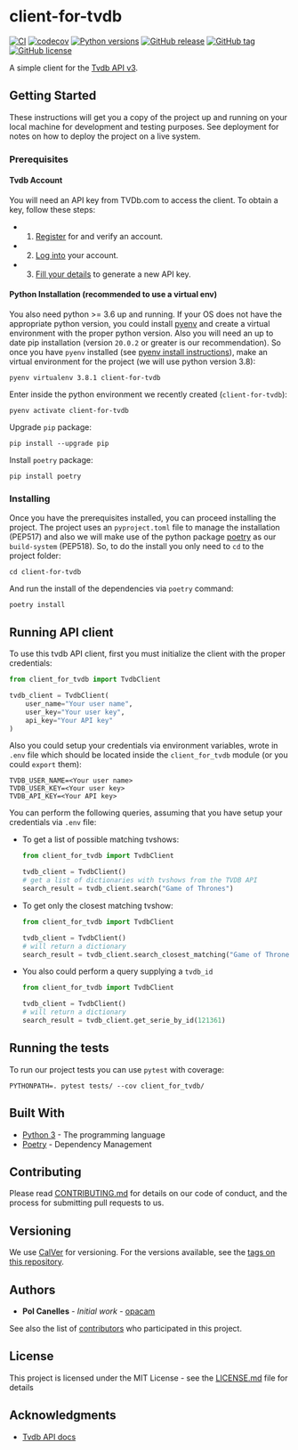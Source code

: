 # client-for-tvdb

[![CI](https://github.com/opacam/client-for-tvdb/workflows/CI/badge.svg?branch=master)](https://github.com/opacam/client-for-tvdb/actions)
[![codecov](https://codecov.io/gh/opacam/client-for-tvdb/branch/master/graph/badge.svg)](https://codecov.io/gh/opacam/client-for-tvdb)
[![Python versions](https://img.shields.io/badge/Python-3.6+-brightgreen.svg?style=flat)](https://www.python.org/downloads/)
[![GitHub release](https://img.shields.io/github/release/opacam/client-for-tvdb.svg)](https://gitHub.com/opacam/client-for-tvdb/releases/)
[![GitHub tag](https://img.shields.io/github/tag/opacam/client-for-tvdb.svg)](https://gitHub.com/opacam/client-for-tvdb/tags/)
[![GitHub license](https://img.shields.io/github/license/opacam/client-for-tvdb.svg)](https://github.com/opacam/client-for-tvdb/blob/master/LICENSE.md)


A simple client for the [Tvdb API v3](https://api.thetvdb.com/swagger).

## Getting Started

These instructions will get you a copy of the project up and running on your
local machine for development and testing purposes. See deployment for notes on
how to deploy the project on a live system.

### Prerequisites

#### Tvdb Account

You will need an API key from TVDb.com to access the client. To obtain a
key, follow these steps:

- 1. [Register](https://thetvdb.com/auth/register) for and verify an account.
- 2. [Log into](https://thetvdb.com/auth/login) your account.
- 3. [Fill your details](https://thetvdb.com/dashboard/account/apikey/create) to generate a new API key.

#### Python Installation (recommended to use a virtual env)

You also need python >= 3.6 up and running. If your OS does not have the
appropriate python version, you could install [pyenv](https://github.com/pyenv/pyenv) 
and create a virtual environment with the proper python version. Also you will
need an up to date pip installation (version `20.0.2` or greater is our
recommendation). So once you have `pyenv` installed
(see [pyenv install instructions](https://github.com/pyenv/pyenv#installation)), 
make an virtual environment for the project (we will use python version 3.8):

```
pyenv virtualenv 3.8.1 client-for-tvdb
```

Enter inside the python environment we recently created (`client-for-tvdb`):
```
pyenv activate client-for-tvdb
```

Upgrade `pip` package:
```
pip install --upgrade pip
```

Install `poetry` package:
```
pip install poetry
```

### Installing

Once you have the prerequisites installed, you can proceed installing the
project. The project uses an `pyproject.toml` file to manage the installation
(PEP517) and also we will make use of the python package
[poetry](https://github.com/python-poetry/poetry) as our `build-system`
(PEP518). So, to do the install you only need to `cd` to the
project folder:

```
cd client-for-tvdb
```

And run the install of the dependencies via `poetry` command:

```
poetry install
```


## Running API client

To use this tvdb API client, first you must initialize the client with
the proper credentials:

```python
from client_for_tvdb import TvdbClient

tvdb_client = TvdbClient(
    user_name="Your user name",
    user_key="Your user key",
    api_key="Your API key"
)
```

Also you could setup your credentials via environment variables, wrote
in `.env` file which should be located inside the `client_for_tvdb`
module (or you could `export` them):
```
TVDB_USER_NAME=<Your user name>
TVDB_USER_KEY=<Your user key>
TVDB_API_KEY=<Your API key>
```

You can perform the following queries, assuming that you have setup your
credentials via `.env` file:

- To get a list of possible matching tvshows:
  ```python
  from client_for_tvdb import TvdbClient

  tvdb_client = TvdbClient()
  # get a list of dictionaries with tvshows from the TVDB API
  search_result = tvdb_client.search("Game of Thrones")
  ```

- To get only the closest matching tvshow:
  ```python
  from client_for_tvdb import TvdbClient

  tvdb_client = TvdbClient()
  # will return a dictionary
  search_result = tvdb_client.search_closest_matching("Game of Thrones")
  ```

- You also could perform a query supplying a `tvdb_id`
  ```python
  from client_for_tvdb import TvdbClient

  tvdb_client = TvdbClient()
  # will return a dictionary
  search_result = tvdb_client.get_serie_by_id(121361)
  ```

## Running the tests

To run our project tests you can use `pytest` with coverage:

```
PYTHONPATH=. pytest tests/ --cov client_for_tvdb/
```

## Built With

* [Python 3](https://docs.python.org/3/) - The programming language
* [Poetry](https://python-poetry.org/docs/) - Dependency Management

## Contributing

Please read [CONTRIBUTING.md](CONTRIBUTING.md) for details on our code of
conduct, and the process for submitting pull requests to us.

## Versioning

We use [CalVer](https://calver.org/) for versioning. For the versions available,
see the [tags on this repository](https://github.com/opacam/client-for-tvdb/tags).


## Authors

* **Pol Canelles** - *Initial work* - [opacam](https://github.com/opacam)

See also the list of [contributors](https://github.com/opacam/client-for-tvdb/contributors)
who participated in this project.

## License

This project is licensed under the MIT License - see the [LICENSE.md](LICENSE.md) file for details

## Acknowledgments

* [Tvdb API docs](https://api.thetvdb.com/swagger)
